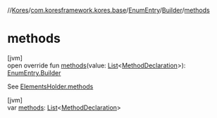 //[Kores](../../../../index.md)/[com.koresframework.kores.base](../../index.md)/[EnumEntry](../index.md)/[Builder](index.md)/[methods](methods.md)

# methods

[jvm]\
open override fun [methods](methods.md)(value: [List](https://kotlinlang.org/api/latest/jvm/stdlib/kotlin.collections/-list/index.html)<[MethodDeclaration](../../-method-declaration/index.md)>): [EnumEntry.Builder](index.md)

See [ElementsHolder.methods](../../-elements-holder/methods.md)

[jvm]\
var [methods](methods.md): [List](https://kotlinlang.org/api/latest/jvm/stdlib/kotlin.collections/-list/index.html)<[MethodDeclaration](../../-method-declaration/index.md)>
